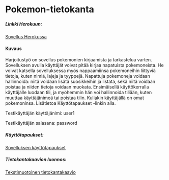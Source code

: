 # Pokemon-tietokanta

##### Linkki Herokuun:
[Sovellus Herokussa](https://tsoha-pokemontietokanta.herokuapp.com/)

#### Kuvaus
Harjoitustyö on sovellus pokemonien kirjaamista ja tarkastelua varten. Sovelluksen avulla käyttäjät voivat pitää kirjaa napatuista pokemoneista. He voivat katsella sovelluksessa myös nappaamiinsa pokemoneihin liittyviä tietoja, kuten nimiä, lajeja ja tyyppejä. Napattuja pokemoneja voidaan hallinnoida: niitä voidaan lisätä suosikkeihin ja listata, sekä niitä voidaan poistaa ja niiden tietoja voidaan muokata. Ensimäisellä käyttökerralla käyttäjälle luodaan tili, ja myöhemmin hän voi hallinnoida tiliään, kuten muuttaa käyttäjänimeä tai poistaa tilin. Kullakin käyttäjällä on omat pokemoninsa. Lisätietoa Käyttötapaukset -linkin alla.

Testikäyttäjän käyttäjänimi: user1

Testikäyttäjän salasana: password

##### Käyttötapaukset:
[Sovelluksen käyttötapaukset](/documentation/usecases.md)

##### Tietokantakaavion luonnos:
[Tekstimuotoinen tietokantakaavio](/documentation/dbdiagram.md)




